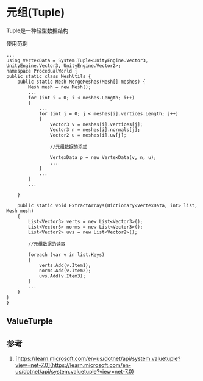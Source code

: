 # 元组(Tuple)

Tuple是一种轻型数据结构

使用范例

```
...
using VertexData = System.Tuple<UnityEngine.Vector3, UnityEngine.Vector3, UnityEngine.Vector2>;
namespace ProcedualWorld { 
public static class MeshUtils { 
    public static Mesh MergeMeshes(Mesh[] meshes) { 
        Mesh mesh = new Mesh(); 
        ...
        for (int i = 0; i < meshes.Length; i++)
        {
            ...
            for (int j = 0; j < meshes[i].vertices.Length; j++)
            {
                Vector3 v = meshes[i].vertices[j];
                Vector3 n = meshes[i].normals[j];
                Vector2 u = meshes[i].uv[j];
                
                //元组数据的添加
                
                VertexData p = new VertexData(v, n, u);
                ...
            }
            ...
        }
        ...

    }

    public static void ExtractArrays(Dictionary<VertexData, int> list, Mesh mesh)
    {
        List<Vector3> verts = new List<Vector3>();
        List<Vector3> norms = new List<Vector3>();
        List<Vector2> uvs = new List<Vector2>();
        
        //元组数据的读取
        
        foreach (var v in list.Keys)
        {
            verts.Add(v.Item1);
            norms.Add(v.Item2);
            uvs.Add(v.Item3);
        }
        ...
    }
}
}
```

## ValueTurple

## 参考

1. [https://learn.microsoft.com/en-us/dotnet/api/system.valuetuple?view=net-7.0](https://learn.microsoft.com/en-us/dotnet/api/system.valuetuple?view=net-7.0)

